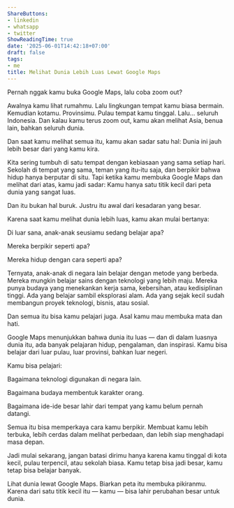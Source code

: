 ```yaml
---
ShareButtons:
- linkedin
- whatsapp
- twitter
ShowReadingTime: true
date: '2025-06-01T14:42:18+07:00'
draft: false
tags:
- me
title: Melihat Dunia Lebih Luas Lewat Google Maps
---
```




Pernah nggak kamu buka Google Maps, lalu coba zoom out?

Awalnya kamu lihat rumahmu.
Lalu lingkungan tempat kamu biasa bermain.
Kemudian kotamu.
Provinsimu.
Pulau tempat kamu tinggal.
Lalu... seluruh Indonesia.
Dan kalau kamu terus zoom out, kamu akan melihat Asia, benua lain, bahkan seluruh dunia.

Dan saat kamu melihat semua itu, kamu akan sadar satu hal:
Dunia ini jauh lebih besar dari yang kamu kira.

Kita sering tumbuh di satu tempat dengan kebiasaan yang sama setiap hari.
Sekolah di tempat yang sama, teman yang itu-itu saja, dan berpikir bahwa hidup hanya berputar di situ.
Tapi ketika kamu membuka Google Maps dan melihat dari atas, kamu jadi sadar:
Kamu hanya satu titik kecil dari peta dunia yang sangat luas.

Dan itu bukan hal buruk. Justru itu awal dari kesadaran yang besar.

Karena saat kamu melihat dunia lebih luas, kamu akan mulai bertanya:

Di luar sana, anak-anak seusiamu sedang belajar apa?

Mereka berpikir seperti apa?

Mereka hidup dengan cara seperti apa?

Ternyata, anak-anak di negara lain belajar dengan metode yang berbeda.
Mereka mungkin belajar sains dengan teknologi yang lebih maju.
Mereka punya budaya yang menekankan kerja sama, kebersihan, atau kedisiplinan tinggi.
Ada yang belajar sambil eksplorasi alam.
Ada yang sejak kecil sudah membangun proyek teknologi, bisnis, atau sosial.

Dan semua itu bisa kamu pelajari juga.
Asal kamu mau membuka mata dan hati.

Google Maps menunjukkan bahwa dunia itu luas — dan di dalam luasnya dunia itu, ada banyak pelajaran hidup, pengalaman, dan inspirasi.
Kamu bisa belajar dari luar pulau, luar provinsi, bahkan luar negeri.

Kamu bisa pelajari:

Bagaimana teknologi digunakan di negara lain.

Bagaimana budaya membentuk karakter orang.

Bagaimana ide-ide besar lahir dari tempat yang kamu belum pernah datangi.

Semua itu bisa memperkaya cara kamu berpikir.
Membuat kamu lebih terbuka, lebih cerdas dalam melihat perbedaan, dan lebih siap menghadapi masa depan.

Jadi mulai sekarang, jangan batasi dirimu hanya karena kamu tinggal di kota kecil, pulau terpencil, atau sekolah biasa.
Kamu tetap bisa jadi besar, kamu tetap bisa belajar banyak.

Lihat dunia lewat Google Maps.
Biarkan peta itu membuka pikiranmu.
Karena dari satu titik kecil itu — kamu — bisa lahir perubahan besar untuk dunia.